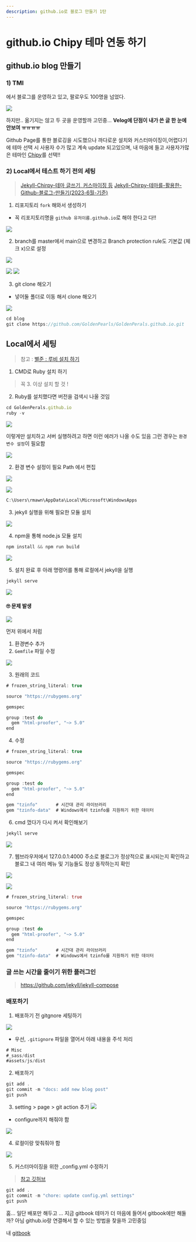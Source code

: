 ```yaml
---
description: github.io로 블로그 만들기 1탄
---
```


# github.io Chipy 테마 연동 하기

## github.io blog 만들기

### 1) TMI

에서 블로그를 운영하고 있고, 팔로우도 100명을 넘었다.

![](https://velog.velcdn.com/images/prettylee620/post/3f7c738d-963b-4526-aa53-317ec20774c4/image.png)

하지만.. 옮기지는 않고 두 곳을 운영할까 고민중... **Velog에 단점이 내가 쓴 글 한 눈에 안보여 ㅠㅠㅠㅠ**

Github Page를 통한 블로깅을 시도했으나 까다로운 설치와 커스터마이징이,어렵다기에 테마 선택 시 사용자 수가 많고 계속 update 되고있으며, 내 마음에 들고 사용자가많은 테마인 [Chipy](https://github.com/cotes2020/jekyll-theme-chirpy)를 선택!!

### 2) Local에서 테스트 하기 전의 세팅

> [Jekyll-Chirpy-테마 글쓰기, 커스마이징 등](https://www.irgroup.org/posts/jekyll-chirpy/) [Jekyll-Chirpy-테마를-활용한-Github-블로그-만들기(2023-6월-기준)](https://jjikin.com/posts/Jekyll-Chirpy-%ED%85%8C%EB%A7%88%EB%A5%BC-%ED%99%9C%EC%9A%A9%ED%95%9C-Github-%EB%B8%94%EB%A1%9C%EA%B7%B8-%EB%A7%8C%EB%93%A4%EA%B8%B0\(2023-6%EC%9B%94-%EA%B8%B0%EC%A4%80\))

1. 리포지토리 `fork` 해와서 생성하기

* 꼭 리포지토리명을 `github 유저이름.github.io`로 해야 한다고 다!!

![](https://velog.velcdn.com/images/prettylee620/post/ba804212-34fe-4099-8e41-6a6823df1e0b/image.png)

2. branch를 master에서 main으로 변경하고 Branch protection rule도 기본값 (체크 x)으로 설정

![](https://velog.velcdn.com/images/prettylee620/post/b07b61da-641f-4346-b9cf-bbd6495f57e3/image.png)

![](https://velog.velcdn.com/images/prettylee620/post/e792ddd2-8c3f-4a6e-b0eb-a09f62d7570c/image.png) ![](https://velog.velcdn.com/images/prettylee620/post/8766155f-73e3-4313-ab0e-76ae5dae7be3/image.png)

3. git clone 해오기

* 넣어둘 폴더로 이동 해서 clone 해오기

![](https://velog.velcdn.com/images/prettylee620/post/0ca2568f-abc7-4fb6-b3a6-09e06824052b/image.png)

```jsx
cd blog
git clone https://github.com/GoldenPearls/GoldenPerals.github.io.git
```

## Local에서 세팅

> 참고 : [별준 : 루비 설치 하기](https://junstar92.tistory.com/5)

1. CMD로 Ruby 설치 하기

> 꼭 3. 이상 설치 할 것 !

2. Ruby를 설치했다면 버전을 검색시 나올 것임

```jsx
cd GoldenPerals.github.io
ruby -v
```

![](https://velog.velcdn.com/images/prettylee620/post/6dcefcd1-9818-4d14-bd6b-ab3054d3dbbd/image.png)

이렇게만 설치하고 서버 실행하려고 하면 이런 에러가 나올 수도 있음 그런 경우는 `환경 변수 설정`이 필요함

![](https://velog.velcdn.com/images/prettylee620/post/f45f43a4-8214-4e2f-848c-0b7ac29187f8/image.png)

2. 환경 변수 설정이 필요 Path 에서 편집

![](https://velog.velcdn.com/images/prettylee620/post/f94734d6-e67e-4f9f-a644-f224264b0aa3/image.png)

![](https://velog.velcdn.com/images/prettylee620/post/33a3b039-2919-4ee7-a89c-124e4004ff4d/image.png)

```jsx
C:\Users\rmawn\AppData\Local\Microsoft\WindowsApps
```

3. jekyll 실행을 위해 필요한 모듈 설치

![](https://velog.velcdn.com/images/prettylee620/post/0c1d675f-0341-47b3-a015-aecc6926476f/image.png)

4. npm을 통해 node.js 모듈 설치

```jsx
npm install && npm run build
```

![](https://velog.velcdn.com/images/prettylee620/post/ac853e67-6313-4ebf-a208-642aef312503/image.png)

5. 설치 완료 후 아래 명령어를 통해 로컬에서 jekyll을 실행

```jsx
jekyll serve
```

![](https://velog.velcdn.com/images/prettylee620/post/f710e210-be75-4270-86df-c936a55d35e3/image.png)

#### 🙄 **문제 발생**

![](https://velog.velcdn.com/images/prettylee620/post/bd7fa754-ede0-42d6-9a3c-ef3c184a1643/image.png)

먼저 위에서 처럼

1. 환경변수 추가
2. `Gemfile` 파일 수정

![](https://velog.velcdn.com/images/prettylee620/post/343c2a30-b6ff-4e33-b098-8800ddb60167/image.png)

3. 원래의 코드

```jsx
# frozen_string_literal: true

source "https://rubygems.org"

gemspec

group :test do
  gem "html-proofer", "~> 5.0"
end
```

4. 수정

```jsx
# frozen_string_literal: true

source "https://rubygems.org"

gemspec

group :test do
  gem "html-proofer", "~> 5.0"
end

gem "tzinfo"       # 시간대 관리 라이브러리
gem "tzinfo-data"  # Windows에서 tzinfo를 지원하기 위한 데이터
```

6. cmd 껐다가 다시 켜서 확인해보기

```jsx
jekyll serve
```

![](https://velog.velcdn.com/images/prettylee620/post/4577b948-a8b2-492b-b7cc-6a2d52a88a32/image.png)

7. 웹브라우저에서 127.0.0.1:4000 주소로 블로그가 정상적으로 표시되는지 확인하고 블로그 내 여러 메뉴 및 기능들도 정상 동작하는지 확인

![](https://velog.velcdn.com/images/prettylee620/post/612687e4-7490-4f68-8d08-92db45e2de9a/image.png)

![](https://velog.velcdn.com/images/prettylee620/post/58c63c98-fce9-4af0-a80e-668bcc89f588/image.png)

```rust
# frozen_string_literal: true

source "https://rubygems.org"

gemspec

group :test do
  gem "html-proofer", "~> 5.0"
end

gem "tzinfo"       # 시간대 관리 라이브러리
gem "tzinfo-data"  # Windows에서 tzinfo를 지원하기 위한 데이터

```

### 글 쓰는 시간을 줄이기 위한 플러그인

> https://github.com/jekyll/jekyll-compose

### 배포하기

1. 배포하기 전 gitgnore 세팅하기

![](https://velog.velcdn.com/images/prettylee620/post/beb0ace2-c081-4389-8723-3b52daa3d78b/image.png)

* 우선, `.gitignore` 파일을 열어서 아래 내용을 주석 처리

```jsx
# Misc
#_sass/dist
#assets/js/dist
```

2. 배포하기

```jsx
git add .
git commit -m "docs: add new blog post"
git push
```

3. setting > page > git action 추가 ![](https://velog.velcdn.com/images/prettylee620/post/cb6253bb-ef56-4dc0-98a2-e6073bf194bc/image.png)

* configure까지 해줘야 함

![](https://velog.velcdn.com/images/prettylee620/post/e95923a4-4544-446f-bc0a-3f37f955572d/image.png)

4. 로컬이랑 맞춰줘야 함

![](https://velog.velcdn.com/images/prettylee620/post/51eb7b1b-9512-4b0f-b59a-e42440c1f450/image.png)

5. 커스터마이징을 위한 \_config.yml 수정하기

> [참고 깃허브](https://github.com/focuschange-test/focuschange-test.github.io/blob/main/\_config.yml)

```jsx
git add . 
git commit -m "chore: update config.yml settings"
git push
```

훔... 일단 배포만 해두고 ... 지금 gitbook 테마가 더 마음에 들어서 gitbook에만 해둘까? 아님 github.io랑 연결해서 할 수 있는 방법을 찾을까 고민중임

내 [gitbook](https://mellona-log.gitbook.io/log)
